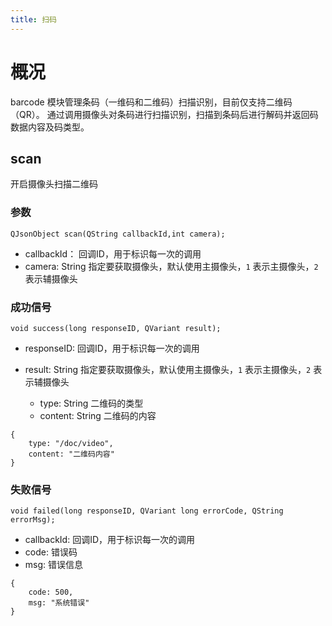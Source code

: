 ```yaml
---
title: 扫码
---
```


# 概况

<span class="arg-name">barcode</span> 模块管理条码（一维码和二维码）扫描识别，目前仅支持二维码（QR）。
通过调用摄像头对条码进行扫描识别，扫描到条码后进行解码并返回码数据内容及码类型。



## scan

开启摄像头扫描二维码

### 参数

```
QJsonObject scan(QString callbackId,int camera);
```

- callbackId：  回调ID，用于标识每一次的调用
- camera: String 指定要获取摄像头，默认使用主摄像头，`1` 表示主摄像头，`2` 表示辅摄像头



### 成功信号

```
void success(long responseID, QVariant result);
```

- responseID:	回调ID，用于标识每一次的调用

- result: String 指定要获取摄像头，默认使用主摄像头，`1` 表示主摄像头，`2` 表示辅摄像头

  - type:  String 二维码的类型
  - content: String 二维码的内容

  

```
{
	type: "/doc/video",
    content: "二维码内容"
}
```


### 失败信号


```
void failed(long responseID, QVariant long errorCode, QString errorMsg);
```

- callbackId:	回调ID，用于标识每一次的调用
- code:	错误码
- msg:	错误信息

```
{
	code: 500,
    msg: "系统错误"
}
```

